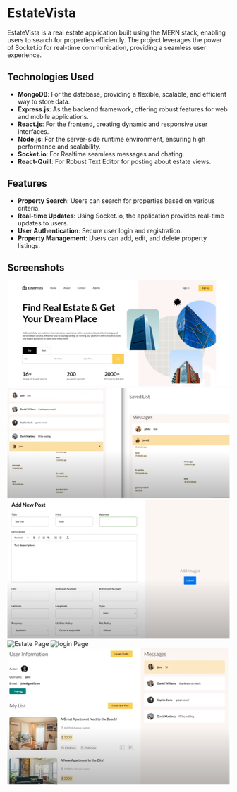 # EstateVista

EstateVista is a real estate application built using the MERN stack, enabling users to search for properties efficiently. The project leverages the power of Socket.io for real-time communication, providing a seamless user experience.

## Technologies Used

- **MongoDB**: For the database, providing a flexible, scalable, and efficient way to store data.
- **Express.js**: As the backend framework, offering robust features for web and mobile applications.
- **React.js**: For the frontend, creating dynamic and responsive user interfaces.
- **Node.js**: For the server-side runtime environment, ensuring high performance and scalability.
- **Socket.io**: For Realtime seamless messages and chating.
- **React-Quill**: For Robust Text Editor for posting about estate views.


## Features

- **Property Search**: Users can search for properties based on various criteria.
- **Real-time Updates**: Using Socket.io, the application provides real-time updates to users.
- **User Authentication**: Secure user login and registration.
- **Property Management**: Users can add, edit, and delete property listings.

## Screenshots

![Home Page](screenshots/homepage.png)
![Chat Page](screenshots/chat.png)
![Post Page](screenshots/adding_post.png)
![Estate Page](screenshots/estate_search.png.png)
![login Page](screenshots/login.png.png)
![Profile Page](screenshots/profile.png)
 

